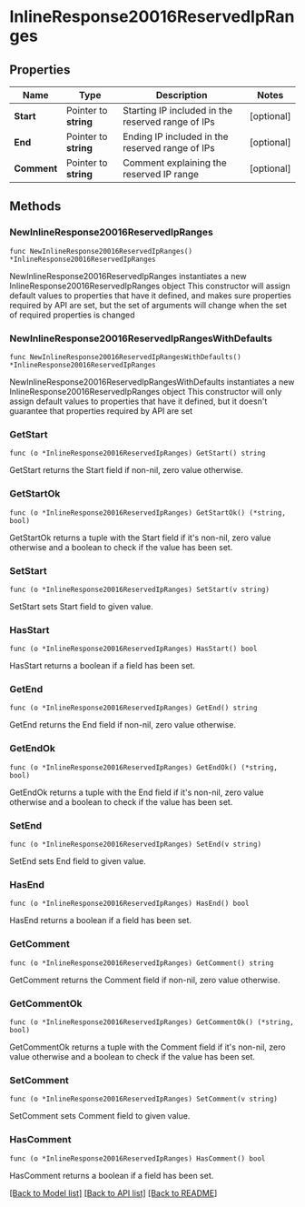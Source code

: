 # InlineResponse20016ReservedIpRanges

## Properties

Name | Type | Description | Notes
------------ | ------------- | ------------- | -------------
**Start** | Pointer to **string** | Starting IP included in the reserved range of IPs | [optional] 
**End** | Pointer to **string** | Ending IP included in the reserved range of IPs | [optional] 
**Comment** | Pointer to **string** | Comment explaining the reserved IP range | [optional] 

## Methods

### NewInlineResponse20016ReservedIpRanges

`func NewInlineResponse20016ReservedIpRanges() *InlineResponse20016ReservedIpRanges`

NewInlineResponse20016ReservedIpRanges instantiates a new InlineResponse20016ReservedIpRanges object
This constructor will assign default values to properties that have it defined,
and makes sure properties required by API are set, but the set of arguments
will change when the set of required properties is changed

### NewInlineResponse20016ReservedIpRangesWithDefaults

`func NewInlineResponse20016ReservedIpRangesWithDefaults() *InlineResponse20016ReservedIpRanges`

NewInlineResponse20016ReservedIpRangesWithDefaults instantiates a new InlineResponse20016ReservedIpRanges object
This constructor will only assign default values to properties that have it defined,
but it doesn't guarantee that properties required by API are set

### GetStart

`func (o *InlineResponse20016ReservedIpRanges) GetStart() string`

GetStart returns the Start field if non-nil, zero value otherwise.

### GetStartOk

`func (o *InlineResponse20016ReservedIpRanges) GetStartOk() (*string, bool)`

GetStartOk returns a tuple with the Start field if it's non-nil, zero value otherwise
and a boolean to check if the value has been set.

### SetStart

`func (o *InlineResponse20016ReservedIpRanges) SetStart(v string)`

SetStart sets Start field to given value.

### HasStart

`func (o *InlineResponse20016ReservedIpRanges) HasStart() bool`

HasStart returns a boolean if a field has been set.

### GetEnd

`func (o *InlineResponse20016ReservedIpRanges) GetEnd() string`

GetEnd returns the End field if non-nil, zero value otherwise.

### GetEndOk

`func (o *InlineResponse20016ReservedIpRanges) GetEndOk() (*string, bool)`

GetEndOk returns a tuple with the End field if it's non-nil, zero value otherwise
and a boolean to check if the value has been set.

### SetEnd

`func (o *InlineResponse20016ReservedIpRanges) SetEnd(v string)`

SetEnd sets End field to given value.

### HasEnd

`func (o *InlineResponse20016ReservedIpRanges) HasEnd() bool`

HasEnd returns a boolean if a field has been set.

### GetComment

`func (o *InlineResponse20016ReservedIpRanges) GetComment() string`

GetComment returns the Comment field if non-nil, zero value otherwise.

### GetCommentOk

`func (o *InlineResponse20016ReservedIpRanges) GetCommentOk() (*string, bool)`

GetCommentOk returns a tuple with the Comment field if it's non-nil, zero value otherwise
and a boolean to check if the value has been set.

### SetComment

`func (o *InlineResponse20016ReservedIpRanges) SetComment(v string)`

SetComment sets Comment field to given value.

### HasComment

`func (o *InlineResponse20016ReservedIpRanges) HasComment() bool`

HasComment returns a boolean if a field has been set.


[[Back to Model list]](../README.md#documentation-for-models) [[Back to API list]](../README.md#documentation-for-api-endpoints) [[Back to README]](../README.md)


